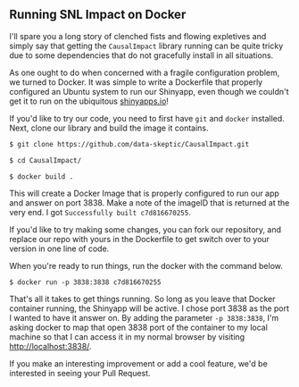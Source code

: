 ## Running SNL Impact on Docker

I'll spare you a long story of clenched fists and flowing expletives and simply say that getting the `CausalImpact` library running can be quite tricky due to some dependencies that do not gracefully install in all situations.

As one ought to do when concerned with a fragile configuration problem, we turned to Docker.  It was simple to write a Dockerfile that properly configured an Ubuntu system to run our Shinyapp, even though we couldn't get it to run on the ubiquitous [shinyapps.io](shinyapps.io)!

If you'd like to try our code, you need to first have `git` and `docker` installed.  Next, clone our library and build the image it contains.

```bash
$ git clone https://github.com/data-skeptic/CausalImpact.git 

$ cd CausalImpact/ 

$ docker build .
```

This will create a Docker Image that is properly configured to run our app and answer on port 3838.  Make a note of the imageID that is returned at the very end.  I got `Successfully built c7d816670255`.

If you'd like to try making some changes, you can fork our repository, and replace our repo with yours in the Dockerfile to get switch over to your version in one line of code.

When you're ready to run things, run the docker with the command below.

```
$ docker run -p 3838:3838 c7d816670255
```

That's all it takes to get things running.  So long as you leave that Docker container running, the Shinyapp will be active.  I chose port 3838 as the port I wanted to have it answer on.  By adding the parameter `-p 3838:3838`, I'm asking docker to map that open 3838 port of the container to my local machine so that I can access it in my normal browser by visiting [http://localhost:3838/](http://localhost:3838/).

If you make an interesting improvement or add a cool feature, we'd be interested in seeing your Pull Request.
